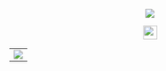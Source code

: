 <p align="center">
  <img src="https://i.pinimg.com/originals/81/79/b5/8179b530237c2c657e2b17bd4b00c02e.gif"/>
</p>

<p align="center">
    <img src="http://ForTheBadge.com/images/badges/built-with-love.svg" height=25>
</p>

<table align="center">
    <tr>
        <td>
            <a href="#">
                <img src="https://github-readme-stats.vercel.app/api/top-langs/?username=Baiim&theme=graywhite&hide=css%2Chtml&layout=compact&langs_count=10&hide_border=true&card_width=445" />
            </a>
        </td>
    </tr>
</table>
